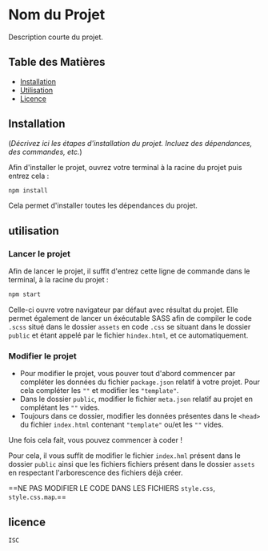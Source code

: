 # Nom du Projet

Description courte du projet.

## Table des Matières

- [Installation](#installation)
- [Utilisation](#utilisation)
- [Licence](#licence)

## Installation

(*Décrivez ici les étapes d'installation du projet. Incluez des dépendances, des commandes, etc.*)

Afin d'installer le projet, ouvrez votre terminal à la racine du projet puis entrez cela :

```bash
npm install
```

Cela permet d'installer toutes les dépendances du projet.

## utilisation

### Lancer le projet

Afin de lancer le projet, il suffit d'entrez cette ligne de commande dans le terminal, à la racine du projet :

```bash
npm start
```

Celle-ci ouvre votre navigateur par défaut avec résultat du projet.
Elle permet également de lancer un éxécutable SASS afin de compiler le code `.scss` situé dans le dossier `assets` en code `.css` se situant dans le dossier `public` et étant appelé par le fichier `hindex.html`, et ce automatiquement.

### Modifier le projet

- Pour modifier le projet, vous pouver tout d'abord commencer par compléter les données du fichier `package.json` relatif à votre projet. Pour cela compléter les `""` et modifier les `"template"`.
- Dans le dossier `public`, modifier le fichier `meta.json` relatif au projet en complétant les `""` vides.
- Toujours dans ce dossier, modifier les données présentes dans le `<head>` du fichier `index.html` contenant `"template"` ou/et les `""` vides.

Une fois cela fait, vous pouvez commencer à coder !

Pour cela, il vous suffit de modifier le fichier `index.hml` présent dans le dossier `public` ainsi que les fichiers fichiers présent dans le dossier `assets` en respectant l'arborescence des fichiers déjà créer.

==NE PAS MODIFIER LE CODE DANS LES FICHIERS `style.css`, `style.css.map`.==

## licence

`ISC`
